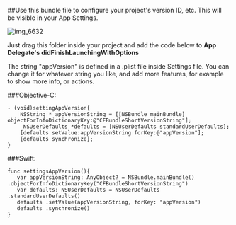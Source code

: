 ##Use this bundle file to configure your project's version ID, etc. This will be visible in your App Settings. 

![img_6632](https://cloud.githubusercontent.com/assets/724536/8616439/a028e8ea-26fb-11e5-9737-17b261a4a7fc.png)

Just drag this folder inside your project and add the code below to **App Delegate's didFinishLaunchingWithOptions**

The string "appVersion" is defined in a .plist file inside Settings file. You can change it for whatever string you like, and add more features, for example to show more info, or actions.

###Objective-C:


    - (void)settingAppVersion{
        NSString * appVersionString = [[NSBundle mainBundle] objectForInfoDictionaryKey:@"CFBundleShortVersionString"];
         NSUserDefaults *defaults = [NSUserDefaults standardUserDefaults];
        [defaults setValue:appVersionString forKey:@"appVersion"];
        [defaults synchronize];
    }


###Swift:

    func settingsAppVersion(){
       var appVersionString: AnyObject? = NSBundle.mainBundle() .objectForInfoDictionaryKey("CFBundleShortVersionString")
       var defaults: NSUserDefaults = NSUserDefaults .standardUserDefaults()
       defaults .setValue(appVersionString, forKey: "appVersion")
       defaults .synchronize()
    }
